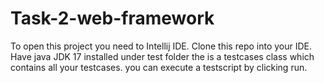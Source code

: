 # Task-2-web-framework
To open this project you need to Intellij IDE.
Clone this repo into your IDE.
Have java JDK 17 installed
under test folder the is a  testcases class which contains all your testcases.
you can execute a testscript by clicking run.
